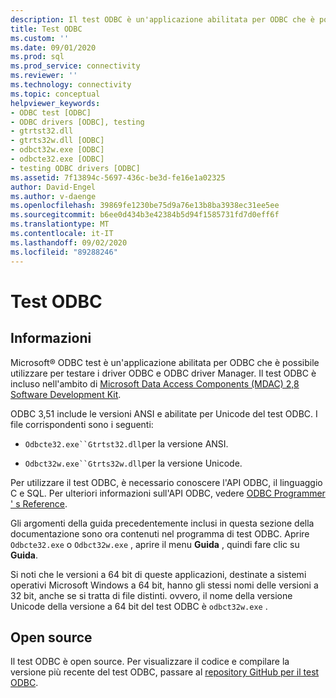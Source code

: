 ```yaml
---
description: Il test ODBC è un'applicazione abilitata per ODBC che è possibile utilizzare per testare i driver ODBC e gestione driver ODBC.
title: Test ODBC
ms.custom: ''
ms.date: 09/01/2020
ms.prod: sql
ms.prod_service: connectivity
ms.reviewer: ''
ms.technology: connectivity
ms.topic: conceptual
helpviewer_keywords:
- ODBC test [ODBC]
- ODBC drivers [ODBC], testing
- gtrtst32.dll
- gtrts32w.dll [ODBC]
- odbct32w.exe [ODBC]
- odbcte32.exe [ODBC]
- testing ODBC drivers [ODBC]
ms.assetid: 7f13894c-5697-436c-be3d-fe16e1a02325
author: David-Engel
ms.author: v-daenge
ms.openlocfilehash: 39869fe1230be75d9a76e13b8ba3938ec31ee5ee
ms.sourcegitcommit: b6ee0d434b3e42384b5d94f1585731fd7d0eff6f
ms.translationtype: MT
ms.contentlocale: it-IT
ms.lasthandoff: 09/02/2020
ms.locfileid: "89288246"
---
```

# <a name="odbc-test"></a>Test ODBC

## <a name="about"></a>Informazioni

Microsoft® ODBC test è un'applicazione abilitata per ODBC che è possibile utilizzare per testare i driver ODBC e ODBC driver Manager. Il test ODBC è incluso nell'ambito di [Microsoft Data Access Components (MDAC) 2,8 Software Development Kit](https://www.microsoft.com/download/details.aspx?id=21995).

ODBC 3,51 include le versioni ANSI e abilitate per Unicode del test ODBC. I file corrispondenti sono i seguenti:

- `Odbcte32.exe``Gtrtst32.dll`per la versione ANSI.

- `Odbct32w.exe``Gtrts32w.dll`per la versione Unicode.

Per utilizzare il test ODBC, è necessario conoscere l'API ODBC, il linguaggio C e SQL. Per ulteriori informazioni sull'API ODBC, vedere [ODBC Programmer ' s Reference](../odbc/reference/odbc-programmer-s-reference.md).

Gli argomenti della guida precedentemente inclusi in questa sezione della documentazione sono ora contenuti nel programma di test ODBC. Aprire `Odbcte32.exe` o `Odbct32w.exe` , aprire il menu **Guida** , quindi fare clic su **Guida**.

Si noti che le versioni a 64 bit di queste applicazioni, destinate a sistemi operativi Microsoft Windows a 64 bit, hanno gli stessi nomi delle versioni a 32 bit, anche se si tratta di file distinti. ovvero, il nome della versione Unicode della versione a 64 bit del test ODBC è `odbct32w.exe` .

## <a name="open-source"></a>Open source

Il test ODBC è open source. Per visualizzare il codice e compilare la versione più recente del test ODBC, passare al [repository GitHub per il test ODBC](https://github.com/microsoft/ODBCTest).

